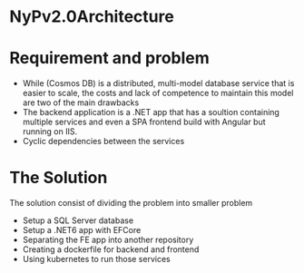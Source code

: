 # NyPv2.0Architecture

# Requirement and problem
* While (Cosmos DB) is a distributed, multi-model database service that is easier to scale, the costs and lack of competence to maintain this model are two of the main drawbacks
* The backend application is a .NET app that has a soultion containing multiple services and even a SPA frontend build with Angular but running on IIS.
* Cyclic dependencies between the services

# The Solution
The solution consist of dividing the problem into smaller problem
* Setup a SQL Server database
* Setup a .NET6 app with EFCore
* Separating the FE app into another repository
* Creating a dockerfile for backend and frontend
* Using kubernetes to run those services 
